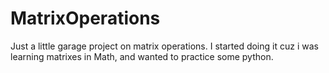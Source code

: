 # MatrixOperations
Just a little garage project on matrix operations.
I started doing it cuz i was learning matrixes in Math,
and wanted to practice some python.
